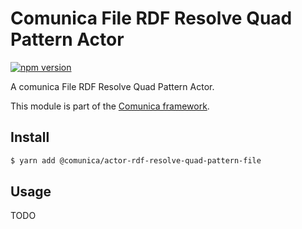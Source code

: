 # Comunica File RDF Resolve Quad Pattern Actor

[![npm version](https://badge.fury.io/js/%40comunica%2Factor-rdf-resolve-quad-pattern-file.svg)](https://www.npmjs.com/package/@comunica/actor-rdf-resolve-quad-pattern-file)

A comunica File RDF Resolve Quad Pattern Actor.

This module is part of the [Comunica framework](https://github.com/comunica/comunica).

## Install

```bash
$ yarn add @comunica/actor-rdf-resolve-quad-pattern-file
```

## Usage

TODO

